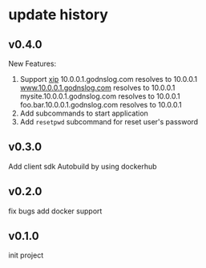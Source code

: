 # update history

## v0.4.0

New Features:

1. Support [xip](http://godnslog.com/)
    10.0.0.1.godnslog.com   resolves to   10.0.0.1
    www.10.0.0.1.godnslog.com   resolves to   10.0.0.1
    mysite.10.0.0.1.godnslog.com   resolves to   10.0.0.1
    foo.bar.10.0.0.1.godnslog.com   resolves to   10.0.0.1
2. Add subcommands to start application
3. Add `resetpwd` subcommand for reset user's password

## v0.3.0

Add client sdk
Autobuild by using dockerhub

## v0.2.0

fix bugs
add docker support

## v0.1.0

init project